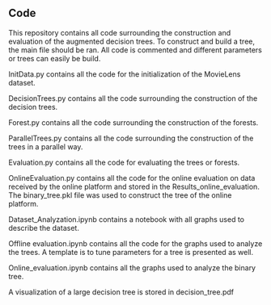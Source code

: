 ## Code
This repository contains all code surrounding the construction and evaluation of the augmented decision trees. To construct and build a tree, the main file should be ran. All code is commented and different parameters or trees can easily be build.

InitData.py contains all the code for the initialization of the MovieLens dataset.

DecisionTrees.py contains all the code surrounding the construction of the decision trees.

Forest.py contains all the code surrounding the construction of the forests.

ParallelTrees.py contains all the code surrounding the construction of the trees in a parallel way.

Evaluation.py contains all the code for evaluating the trees or forests.

OnlineEvaluation.py contains all the code for the online evaluation on data received by the online platform and stored in the Results_online_evaluation. The binary_tree.pkl file was used to construct the tree of the online platform.

Dataset_Analyzation.ipynb contains a notebook with all graphs used to describe the dataset.

Offline evaluation.ipynb contains all the code for the graphs used to analyze the trees. A template is to tune parameters for a tree is presented as well.

Online_evaluation.ipynb contains all the graphs used to analyze the binary tree.

A visualization of a large decision tree is stored in decision_tree.pdf

